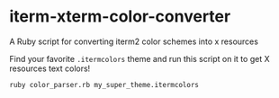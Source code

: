 # iterm-xterm-color-converter
A Ruby script for converting iterm2 color schemes into x resources

Find your favorite `.itermcolors` theme and run this script on it to get X resources text colors!

`ruby color_parser.rb my_super_theme.itermcolors`
